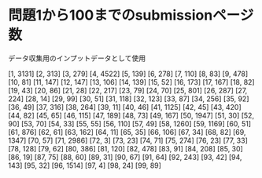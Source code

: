 # 問題1から100までのsubmissionページ数

データ収集用のインプットデータとして使用


[1, 3131]
[2, 313]
[3, 279]
[4, 4522]
[5, 139]
[6, 278]
[7, 110]
[8, 83]
[9, 478]
[10, 81]
[11, 147]
[12, 147]
[13, 106]
[14, 139]
[15, 52]
[16, 173]
[17, 167]
[18, 82]
[19, 43]
[20, 86]
[21, 28]
[22, 217]
[23, 79]
[24, 70]
[25, 801]
[26, 287]
[27, 224]
[28, 14]
[29, 99]
[30, 51]
[31, 118]
[32, 123]
[33, 87]
[34, 256]
[35, 92]
[36, 49]
[37, 316]
[38, 264]
[39, 11]
[40, 46]
[41, 1125]
[42, 45]
[43, 420]
[44, 82]
[45, 65]
[46, 115]
[47, 189]
[48, 73]
[49, 167]
[50, 1947]
[51, 30]
[52, 90]
[53, 70]
[54, 33]
[55, 55]
[56, 110]
[57, 49]
[58, 1260]
[59, 1169]
[60, 51]
[61, 876]
[62, 61]
[63, 162]
[64, 11]
[65, 35]
[66, 106]
[67, 34]
[68, 82]
[69, 1347]
[70, 57]
[71, 2986]
[72, 3]
[73, 23]
[74, 71]
[75, 274]
[76, 23]
[77, 33]
[78, 128]
[79, 62]
[80, 386]
[81, 120]
[82, 478]
[83, 91]
[84, 208]
[85, 30]
[86, 19]
[87, 75]
[88, 60]
[89, 31]
[90, 67]
[91, 64]
[92, 243]
[93, 42]
[94, 143]
[95, 32]
[96, 1514]
[97, 4]
[98, 24]
[99, 89]
